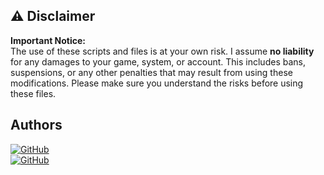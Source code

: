 ## ⚠️ Disclaimer

**Important Notice:**  
The use of these scripts and files is at your own risk. I assume **no liability** for any damages to your game, system, or account. This includes bans, suspensions, or any other penalties that may result from using these modifications. Please make sure you understand the risks before using these files.

## Authors

[![GitHub](https://img.shields.io/badge/GitHub-0394_HUB-informational?logo=github)](https://github.com/0394-HUB)  
[![GitHub](https://img.shields.io/badge/GitHub-crypt0x1337-informational?logo=github)](https://github.com/crypt0x1337)
